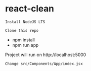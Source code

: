# react-clean
`Install NodeJS LTS`

`Clone this repo`
* npm install
* npm run app

Project will run on http://localhost:5000

`Change src/Components/App/index.jsx`
